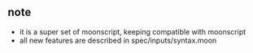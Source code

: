 
## note
- it is a super set of moonscript, keeping compatible with moonscript
- all new features are described in spec/inputs/syntax.moon
